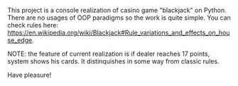 This project is a console realization of casino game "blackjack" on Python. 
There are no usages of OOP paradigms so the work is quite simple.
You can check rules here: https://en.wikipedia.org/wiki/Blackjack#Rule_variations_and_effects_on_house_edge.

NOTE: the feature of current realization is if dealer reaches 17 points, system shows his cards. It distinquishes in some way from classic rules.

Have pleasure!
